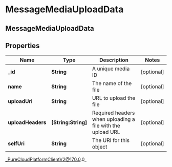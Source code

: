 # MessageMediaUploadData

## MessageMediaUploadData

## Properties

|Name | Type | Description | Notes|
|------------ | ------------- | ------------- | -------------|
| **_id** | **String** | A unique media ID | [optional] |
| **name** | **String** | The name of the file | [optional] |
| **uploadUrl** | **String** | URL to upload the file | [optional] |
| **uploadHeaders** | **[String:String]** | Required headers when uploading a file with the upload URL | [optional] |
| **selfUri** | **String** | The URI for this object | [optional] |



_PureCloudPlatformClientV2@170.0.0_
